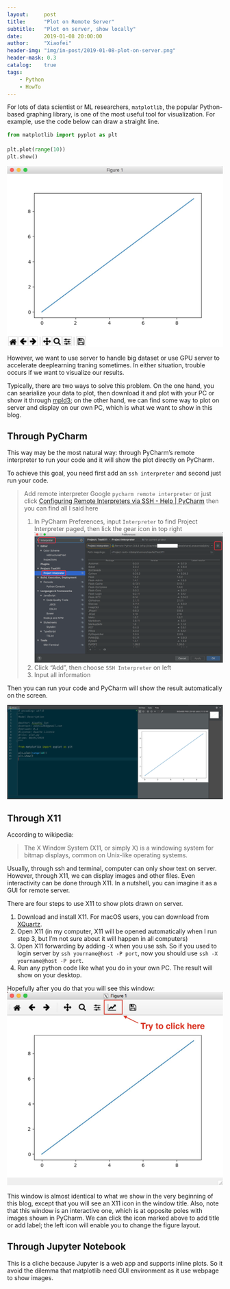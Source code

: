 ```yaml
---
layout:     post
title:      "Plot on Remote Server"
subtitle:   "Plot on server, show locally"
date:       2019-01-08 20:00:00
author:     "Xiaofei"
header-img: "img/in-post/2019-01-08-plot-on-server.png"
header-mask: 0.3
catalog:    true
tags:
    - Python
    - HowTo
---
```



For lots of data scientist or ML researchers, `matplotlib`, the popular Python-based graphing library, is one of the most useful tool for visualization. For example, use the code below can draw a straight line.

```python
from matplotlib import pyplot as plt

plt.plot(range(10))
plt.show()
```

![](/img/in-post/2019-01-08-plot-on-server-0.jpg)

However, we want to use server to handle big dataset or use GPU server to accelerate deeplearning traning sometimes. In either situation, trouble occurs if we want to visualize our results.

Typically, there are two ways to solve this problem. On the one hand, you can searialize your data to plot, then download it and plot with your PC or show it through [mpld3](http://mpld3.github.io/); on the other hand, we can find some way to plot on server and display on our own PC, which is what we want to show in this blog.

## Through PyCharm

This way may be the most natural way: through PyCharm’s remote interpreter to run your code and it will show the plot directly on PyCharm.

To achieve this goal, you need first add an `ssh interpreter` and second just run your code.

> Add remote interpreter
> Google `pycharm remote interpreter` or just click [Configuring Remote Interpreters via SSH - Help | PyCharm](https://www.jetbrains.com/help/pycharm/configuring-remote-interpreters-via-ssh.html) then you can find all I said here
> 
> 1. In PyCharm Preferences, input `Interpreter` to find Project Interpreter paged, then lick the gear icon in top right 
> ![](/img/in-post/2019-01-08-plot-on-server-1.png)
> 2. Click “Add”, then choose `SSH Interpreter` on left
> 3. Input all information

Then you can run your code and PyCharm will show the result automatically on the screen.

![](/img/in-post/2019-01-08-plot-on-server-2.jpg)
 
## Through X11

According to wikipedia:
> The X Window System (X11, or simply X) is a windowing system for bitmap displays, common on Unix-like operating systems.

Usually, through ssh and terminal, computer can only show text on server. However, through X11, we can display images and other files. Even interactivity can be done through X11. In a nutshell, you can imagine it as a GUI for remote server.

There are four steps to use X11 to show plots drawn on server.

1. Download and install X11. For macOS users, you can download from [XQuartz](https://www.xquartz.org/).
2. Open X11 (in my computer, X11 will be opened automatically when I run step 3, but I’m not sure about it will happen in all computers)
3. Open X11 forwarding by adding `-X` when you use ssh. So if you used to login server by `ssh yourname@host -P port`, now you should use `ssh -X yourname@host -P port`. 
4. Run any python code like what you do in your own PC. The result will show on your desktop.

Hopefully after you do that you will see this window:
![](/img/in-post/2019-01-08-plot-on-server-3.jpg)

This window is almost identical to what we show in the very beginning of this blog, except that you will see an X11 icon in the window title. Also, note that this window is an interactive one, which is at opposite poles with images shown in PyCharm. We can click the icon marked above to add title or add label; the left icon will enable you to change the figure layout.

## Through Jupyter Notebook

This is a cliche because Jupyter is a web app and supports inline plots. So it avoid the dilemma that matplotlib need GUI environment as it use webpage to show images.


